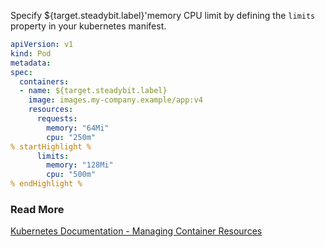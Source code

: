 Specify ${target.steadybit.label}&apos;memory CPU limit by defining the ```limits``` property in your kubernetes manifest.

```yaml
apiVersion: v1
kind: Pod
metadata:
spec:
  containers:
  - name: ${target.steadybit.label}
    image: images.my-company.example/app:v4
    resources:
      requests:
        memory: "64Mi"
        cpu: "250m"
% startHighlight %
      limits:
        memory: "128Mi"
        cpu: "500m"
% endHighlight %
```

### Read More
[Kubernetes Documentation - Managing Container Resources](https://kubernetes.io/docs/concepts/configuration/manage-resources-containers/)

